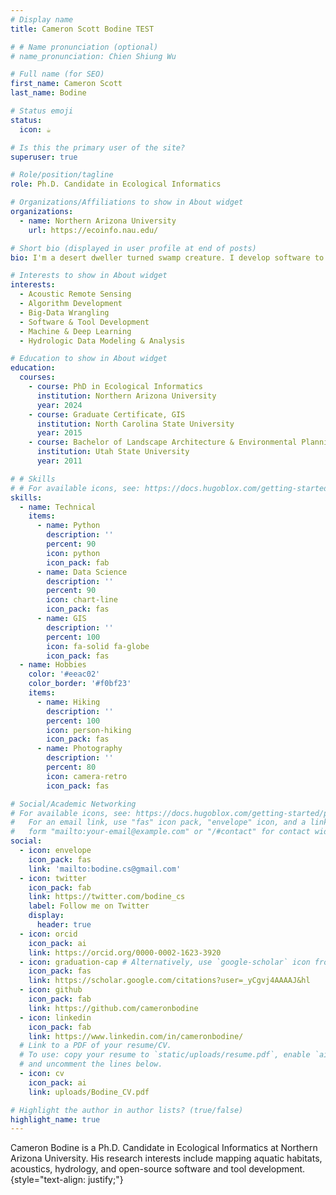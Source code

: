 ```yaml
---
# Display name
title: Cameron Scott Bodine TEST

# # Name pronunciation (optional)
# name_pronunciation: Chien Shiung Wu

# Full name (for SEO)
first_name: Cameron Scott
last_name: Bodine

# Status emoji
status:
  icon: ☕️

# Is this the primary user of the site?
superuser: true

# Role/position/tagline
role: Ph.D. Candidate in Ecological Informatics

# Organizations/Affiliations to show in About widget
organizations:
  - name: Northern Arizona University
    url: https://ecoinfo.nau.edu/

# Short bio (displayed in user profile at end of posts)
bio: I'm a desert dweller turned swamp creature. I develop software to help aquatic critters & habitats.

# Interests to show in About widget
interests:
  - Acoustic Remote Sensing
  - Algorithm Development
  - Big-Data Wrangling
  - Software & Tool Development
  - Machine & Deep Learning
  - Hydrologic Data Modeling & Analysis

# Education to show in About widget
education:
  courses:
    - course: PhD in Ecological Informatics
      institution: Northern Arizona University
      year: 2024
    - course: Graduate Certificate, GIS
      institution: North Carolina State University
      year: 2015
    - course: Bachelor of Landscape Architecture & Environmental Planning
      institution: Utah State University
      year: 2011

# # Skills
# # For available icons, see: https://docs.hugoblox.com/getting-started/page-builder/#icons
skills:
  - name: Technical
    items:
      - name: Python
        description: ''
        percent: 90
        icon: python
        icon_pack: fab
      - name: Data Science
        description: ''
        percent: 90
        icon: chart-line
        icon_pack: fas
      - name: GIS
        description: ''
        percent: 100
        icon: fa-solid fa-globe
        icon_pack: fas
  - name: Hobbies
    color: '#eeac02'
    color_border: '#f0bf23'
    items:
      - name: Hiking
        description: ''
        percent: 100
        icon: person-hiking
        icon_pack: fas
      - name: Photography
        description: ''
        percent: 80
        icon: camera-retro
        icon_pack: fas

# Social/Academic Networking
# For available icons, see: https://docs.hugoblox.com/getting-started/page-builder/#icons
#   For an email link, use "fas" icon pack, "envelope" icon, and a link in the
#   form "mailto:your-email@example.com" or "/#contact" for contact widget.
social:
  - icon: envelope
    icon_pack: fas
    link: 'mailto:bodine.cs@gmail.com'
  - icon: twitter
    icon_pack: fab
    link: https://twitter.com/bodine_cs
    label: Follow me on Twitter
    display:
      header: true
  - icon: orcid
    icon_pack: ai
    link: https://orcid.org/0000-0002-1623-3920
  - icon: graduation-cap # Alternatively, use `google-scholar` icon from `ai` icon pack
    icon_pack: fas
    link: https://scholar.google.com/citations?user=_yCgvj4AAAAJ&hl
  - icon: github
    icon_pack: fab
    link: https://github.com/cameronbodine
  - icon: linkedin
    icon_pack: fab
    link: https://www.linkedin.com/in/cameronbodine/
  # Link to a PDF of your resume/CV.
  # To use: copy your resume to `static/uploads/resume.pdf`, enable `ai` icons in `params.yaml`,
  # and uncomment the lines below.
  - icon: cv
    icon_pack: ai
    link: uploads/Bodine_CV.pdf

# Highlight the author in author lists? (true/false)
highlight_name: true
---
```


Cameron Bodine is a Ph.D. Candidate in Ecological Informatics at Northern Arizona University. His research interests include mapping aquatic habitats, acoustics, hydrology, and open-source software and tool development.
{style="text-align: justify;"}
